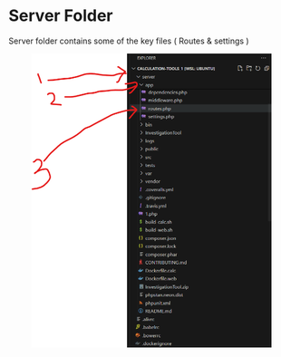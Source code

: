 # Server Folder

Server folder contains some of  the key files ( Routes & settings )&#x20;

<figure><img src="../.gitbook/assets/server app.png" alt=""><figcaption></figcaption></figure>
